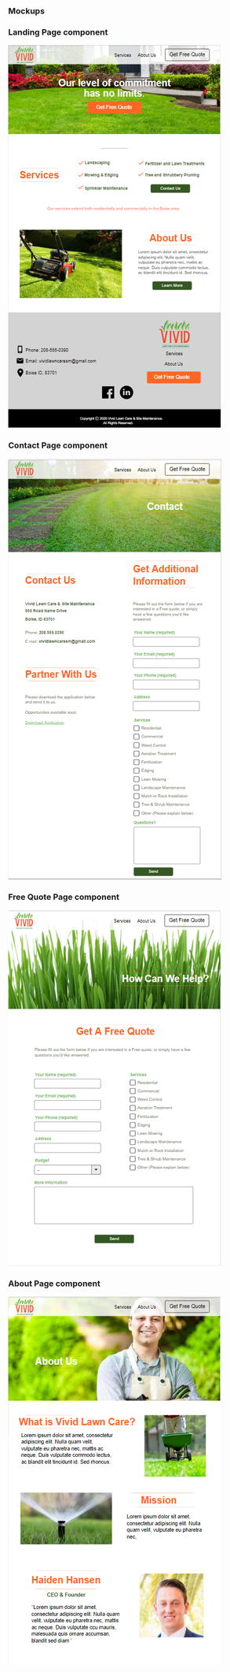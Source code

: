 ### Mockups
### Landing Page component
<img src = "./pictures/Landing Page.png">

### Contact Page component
<img src = "./pictures/Contact Page.png">

### Free Quote Page component
<img src = "./pictures/Free Quote Page.png">

### About Page component
<img src = "./pictures/About Page.png">
